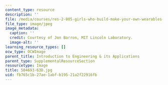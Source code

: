 ```yaml
---
content_type: resource
description: ''
file: /media/courses/res-2-005-girls-who-build-make-your-own-wearables-workshop-spring-2015/fb765c1b27ae1abfb19521a2f22916fb_504693-63D.jpg
file_type: image/jpeg
image_metadata:
  caption: ''
  credit: Courtesy of Jon Barron, MIT Lincoln Laboratory.
  image-alt: ''
learning_resource_types: []
ocw_type: OCWImage
parent_title: Introduction to Engineering & its Applications
parent_type: SupplementalResourceSection
resourcetype: Image
title: 504693-63D.jpg
uid: fb765c1b-27ae-1abf-b195-21a2f22916fb
---
```

